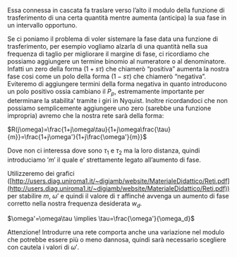 Essa connessa in cascata fa traslare verso l’alto il modulo della funzione di trasferimento di una certa quantità mentre aumenta (anticipa) la sua fase in un intervallo opportuno.

Se ci poniamo il problema di voler sistemare la fase data una funzione di trasferimento, per esempio vogliamo alzarla di una quantità nella sua frequenza di taglio per migliorare il margine di fase, ci ricordiamo che possiamo aggiungere un termine binomio al numeratore o al denominatore. Infatti un zero della forma $(1+s\tau)$﻿ che chiamerò “positiva” aumenta la nostra fase cosi come un polo della forma $(1-s\tau)$﻿ che chiamerò “negativa”. Eviteremo di aggiungere termini della forma negativa in quanto introducono un polo positivo ossia cambiano il $P_p$﻿, estremamente importante per determinare la stabilita’ tramite i giri in Nyquist. Inoltre ricordandoci che non possiamo semplicemente aggiungere uno zero (sarebbe una funzione impropria) avremo che la nostra rete sarà della forma:

$R(j\omega)=\frac{1+j\omega\tau}{1+j\omega\frac{\tau}{m}}=\frac{1+j\omega'}{1+j\frac{\omega'}{m}}$

Dove non ci interessa dove sono $\tau_1$﻿ e $\tau_2$﻿ ma la loro distanza, quindi introduciamo $'m'$﻿ il quale e’ strettamente legato all’aumento di fase.

Utilizzeremo dei grafici ([http://users.diag.uniroma1.it/~digiamb/website/MaterialeDidattico/Reti.pdf](http://users.diag.uniroma1.it/~digiamb/website/MaterialeDidattico/Reti.pdf)) per stabilire $m$﻿, $\omega'$﻿ e quindi il valore di $\tau$﻿ affinché avvenga un aumento di fase corretto nella nostra frequenza desiderata $w_d$﻿.

$\omega'=\omega\tau \implies \tau=\frac{\omega'}{\omega_d}$

Attenzione! Introdurre una rete comporta anche una variazione nel modulo che potrebbe essere più o meno dannosa, quindi sarà necessario scegliere con cautela i valori di $\omega'$﻿.
